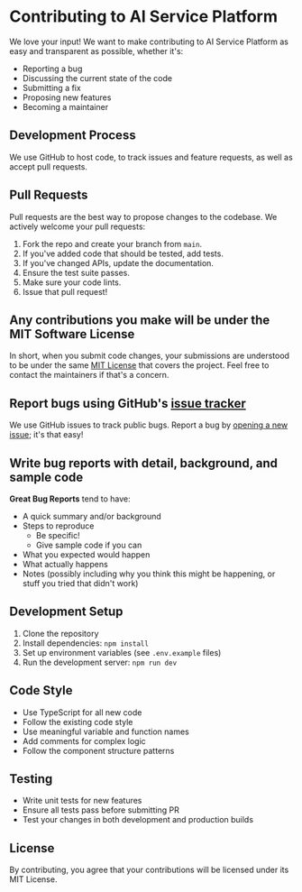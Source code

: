 # Contributing to AI Service Platform

We love your input! We want to make contributing to AI Service Platform as easy and transparent as possible, whether it's:

- Reporting a bug
- Discussing the current state of the code
- Submitting a fix
- Proposing new features
- Becoming a maintainer

## Development Process

We use GitHub to host code, to track issues and feature requests, as well as accept pull requests.

## Pull Requests

Pull requests are the best way to propose changes to the codebase. We actively welcome your pull requests:

1. Fork the repo and create your branch from `main`.
2. If you've added code that should be tested, add tests.
3. If you've changed APIs, update the documentation.
4. Ensure the test suite passes.
5. Make sure your code lints.
6. Issue that pull request!

## Any contributions you make will be under the MIT Software License

In short, when you submit code changes, your submissions are understood to be under the same [MIT License](http://choosealicense.com/licenses/mit/) that covers the project. Feel free to contact the maintainers if that's a concern.

## Report bugs using GitHub's [issue tracker](https://github.com/yourusername/ai-service-platform/issues)

We use GitHub issues to track public bugs. Report a bug by [opening a new issue](https://github.com/yourusername/ai-service-platform/issues/new); it's that easy!

## Write bug reports with detail, background, and sample code

**Great Bug Reports** tend to have:

- A quick summary and/or background
- Steps to reproduce
  - Be specific!
  - Give sample code if you can
- What you expected would happen
- What actually happens
- Notes (possibly including why you think this might be happening, or stuff you tried that didn't work)

## Development Setup

1. Clone the repository
2. Install dependencies: `npm install`
3. Set up environment variables (see `.env.example` files)
4. Run the development server: `npm run dev`

## Code Style

- Use TypeScript for all new code
- Follow the existing code style
- Use meaningful variable and function names
- Add comments for complex logic
- Follow the component structure patterns

## Testing

- Write unit tests for new features
- Ensure all tests pass before submitting PR
- Test your changes in both development and production builds

## License

By contributing, you agree that your contributions will be licensed under its MIT License.